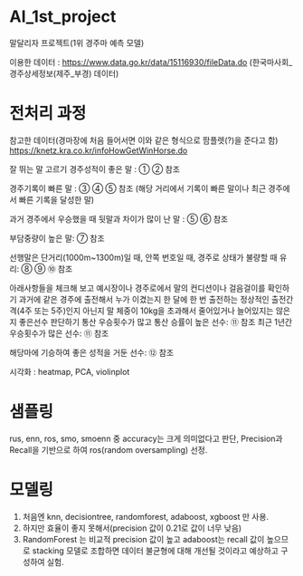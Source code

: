 # AI_1st_project
말달리자 프로젝트(1위 경주마 예측 모델)

이용한 데이터 : https://www.data.go.kr/data/15116930/fileData.do (한국마사회_경주상세정보(제주_부경) 데이터)

# 전처리 과정 

참고한 데이터(경마장에 처음 들어서면 이와 같은 형식으로 팜플렛(?)을 준다고 함) 
https://knetz.kra.co.kr/infoHowGetWinHorse.do

잘 뛰는 말 고르기 경주성적이 좋은 말 : ① ② 참조

경주기록이 빠른 말 : ③ ④ ⑤ 참조 (해당 거리에서 기록이 빠른 말이나 최근 경주에서 빠른 기록을 달성한 말)

과거 경주에서 우승했을 때 뒷말과 차이가 많이 난 말 : ⑤ ⑥ 참조

부담중량이 높은 말: ⑦ 참조

선행말은 단거리(1000m~1300m)일 때, 안쪽 번호일 때, 경주로 상태가 불량할 때 유리: ⑧ ⑨ ⑩ 참조

아래사항들을 체크해 보고 예시장이나 경주로에서 말의 컨디션이나 걸음걸이를 확인하기
과거에 같은 경주에 출전해서 누가 이겼는지
한 달에 한 번 출전하는 정상적인 출전간격(4주 또는 5주)인지 아닌지
말 체중이 10kg을 초과해서 줄어있거나 늘어있지는 않은지 좋은선수 판단하기 통산 우승횟수가 많고 통산 승률이 높은 선수: ⑪ 참조
최근 1년간 우승횟수가 많은 선수: ⑪ 참조

해당마에 기승하여 좋은 성적을 거둔 선수: ⑫ 참조

시각화 : heatmap, PCA, violinplot

# 샘플링 

rus, enn, ros, smo, smoenn 중 accuracy는 크게 의미없다고 판단, Precision과 Recall을 기반으로 하여 ros(random oversampling) 선정. 

# 모델링 

1. 처음엔 knn, decisiontree, randomforest, adaboost, xgboost 만 사용.
2. 하지만 효율이 좋지 못해서(precision 값이 0.21로 값이 너무 낮음)
3. RandomForest 는 비교적 precision 값이 높고 adaboost는 recall 값이 높으므로 stacking 모델로 조합하면 데이터 불균형에 대해 개선될 것이라고 예상하고 구성하여 실험.
